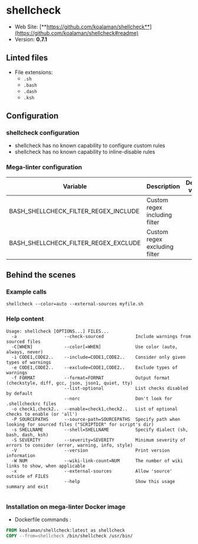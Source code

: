 <!-- markdownlint-disable MD033 MD041 -->
<!-- Generated by .automation/build.py, please do not update manually -->
# shellcheck

- Web Site: [**https://github.com/koalaman/shellcheck**](https://github.com/koalaman/shellcheck#readme)
- Version: **0.7.1**

## Linted files

- File extensions:
  - `.sh`
  - `.bash`
  - `.dash`
  - `.ksh`

## Configuration

### shellcheck configuration

- shellcheck has no known capability to configure custom rules
- shellcheck has no known capability to inline-disable rules

### Mega-linter configuration

| Variable | Description | Default value |
| ----------------- | -------------- | -------------- |
| BASH_SHELLCHECK_FILTER_REGEX_INCLUDE | Custom regex including filter |  |
| BASH_SHELLCHECK_FILTER_REGEX_EXCLUDE | Custom regex excluding filter |  |

## Behind the scenes

### Example calls

```shell
shellcheck --color=auto --external-sources myfile.sh
```


### Help content

```shell
Usage: shellcheck [OPTIONS...] FILES...
  -a                  --check-sourced            Include warnings from sourced files
  -C[WHEN]            --color[=WHEN]             Use color (auto, always, never)
  -i CODE1,CODE2..    --include=CODE1,CODE2..    Consider only given types of warnings
  -e CODE1,CODE2..    --exclude=CODE1,CODE2..    Exclude types of warnings
  -f FORMAT           --format=FORMAT            Output format (checkstyle, diff, gcc, json, json1, quiet, tty)
                      --list-optional            List checks disabled by default
                      --norc                     Don't look for .shellcheckrc files
  -o check1,check2..  --enable=check1,check2..   List of optional checks to enable (or 'all')
  -P SOURCEPATHS      --source-path=SOURCEPATHS  Specify path when looking for sourced files ("SCRIPTDIR" for script's dir)
  -s SHELLNAME        --shell=SHELLNAME          Specify dialect (sh, bash, dash, ksh)
  -S SEVERITY         --severity=SEVERITY        Minimum severity of errors to consider (error, warning, info, style)
  -V                  --version                  Print version information
  -W NUM              --wiki-link-count=NUM      The number of wiki links to show, when applicable
  -x                  --external-sources         Allow 'source' outside of FILES
                      --help                     Show this usage summary and exit


```

### Installation on mega-linter Docker image

- Dockerfile commands :
```dockerfile
FROM koalaman/shellcheck:latest as shellcheck
COPY --from=shellcheck /bin/shellcheck /usr/bin/
```

